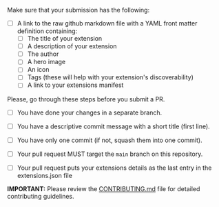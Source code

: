 Make sure that your submission has the following:

- [ ] A link to the raw github markdown file with a YAML front matter definition containing:
  - [ ] The title of your extension
  - [ ] A description of your extension
  - [ ] The author
  - [ ] A hero image
  - [ ] An icon
  - [ ] Tags (these will help with your extension's discoverability)
  - [ ] A link to your extensions manifest

Please, go through these steps before you submit a PR.

- [ ] You have done your changes in a separate branch.

- [ ] You have a descriptive commit message with a short title (first line).

- [ ] You have only one commit (if not, squash them into one commit).

- [ ] Your pull request MUST target the `main` branch on this repository.

- [ ] Your pull request puts your extensions details as the last entry in the extensions.json file

**IMPORTANT:** Please review the [CONTRIBUTING.md](../CONTRIBUTING.md) file for detailed contributing guidelines.
